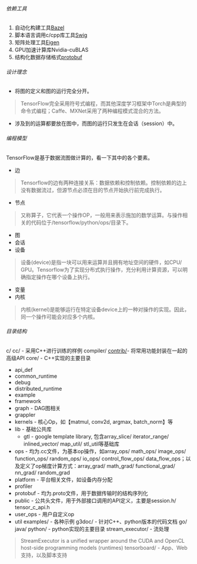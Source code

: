 ###### 依赖工具
1. 自动化构建工具[Bazel](https://www.bazel.build/)
2. 脚本语言调用c/cpp库工具[Swig](http://www.swig.org/)
3. 矩阵处理工具[Eigen](http://eigen.tuxfamily.org)
4. GPU加速计算库Nvidia-cuBLAS
5. 结构化数据存储格式[protobuf](https://github.com/google/protobuf)

###### 设计理念
 - 将图的定义和图的运行完全分开。
> TensorFlow完全采用符号式编程，而其他深度学习框架中Torch是典型的命令式编程；Caffe、MXNet采用了两种编程模式混合的方法。
 - 涉及到的运算都要放在图中，而图的运行只发生在会话（session）中。

###### 编程模型
TensorFlow是基于数据流图做计算的，看一下其中的各个要素。
 - 边
 > Tensorflow的边有两种连接关系：数据依赖和控制依赖。控制依赖的边上没有数据流过，但源节点必须在目的节点开始执行前完成执行。
 - 节点
 > 又称算子，它代表一个操作OP，一般用来表示施加的数学运算。与操作相关的代码位于/tensorflow/python/ops/目录下。
 - 图
 - 会话
 - 设备
 > 设备(device)是指一块可以用来运算并且拥有地址空间的硬件，如CPU/ GPU。Tensorflow为了实现分布式执行操作，充分利用计算资源，可以明确指定操作在哪个设备上执行。
 - 变量
 - 内核
 > 内核(kernel)是能够运行在特定设备device上的一种对操作的实现。因此，同一个操作可能会对应多个内核。

###### 目录结构
c/
cc/ - 采用C++进行训练的样例
compiler/
[contrib/](./contrib/)- 将常用功能封装在一起的高级API
core/ - C++实现的主要目录
 - api_def
 - common_runtime
 - debug                        
 - distributed_runtime     
 - example                         
 - framework                      
 - graph - DAG图相关
 - grappler  
 - kernels - 核心Op，如【matmul, conv2d, argmax, batch_norm】等
 - lib - 基础公共库
    - gtl - google template library, 包含array_slice/ iterator_range/ inlined_vector/ map_util/ stl_util等基础库
 - ops - 均为.cc文件，为基本op操作，如array_ops/ math_ops/ image_ops/ function_ops/ random_ops/ io_ops/ control_flow_ops/ data_flow_ops；以及定义了op梯度计算方式：array_grad/ math_grad/ functional_grad/ nn_grad/ random_grad
 - platform - 平台相关文件，如设备内存分配
 - profiler
 - protobuf - 均为.proto文件，用于数据传输时的结构序列化
 - public - 公共头文件，用于外部接口调用的API定义，主要是session.h/ tensor_c_api.h
 - user_ops - 用户自定义op           
 - util
examples/ - 各种示例
g3doc/ - 针对C++、python版本的代码文档
go/
java/
python/ - python实现的主要目录
stream_executor/ - 流处理
> StreamExecutor is a unified wrapper around the CUDA and OpenCL host-side programming models (runtimes)
tensorboard/ - App、Web支持，以及脚本支持